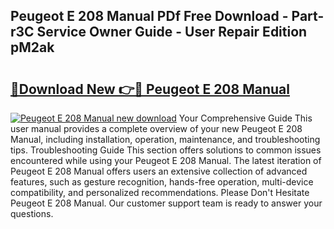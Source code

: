 ## Peugeot E 208 Manual PDf Free Download - Part-r3C Service Owner Guide - User Repair Edition pM2ak

# <h2><a href="http://cf18799.oget.top/?id=Peugeot+E+208+Manual">🔗Download New 👉🔴 Peugeot E 208 Manual</a></h2>

[![Peugeot E 208 Manual new download](https://i.imgur.com/5g1atiW.png)](http://cf18799.oget.top/?id=Peugeot+E+208+Manual)
Your Comprehensive Guide This user manual provides a complete overview of your new Peugeot E 208 Manual, including installation, operation, maintenance, and troubleshooting tips. Troubleshooting Guide This section offers solutions to common issues encountered while using your Peugeot E 208 Manual. The latest iteration of Peugeot E 208 Manual offers users an extensive collection of advanced features, such as gesture recognition, hands-free operation, multi-device compatibility, and personalized recommendations. Please Don't Hesitate Peugeot E 208 Manual. Our customer support team is ready to answer your questions.
